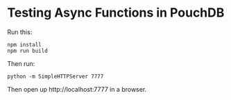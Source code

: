 Testing Async Functions in PouchDB
=====

Run this:

    npm install
    npm run build


Then run:

    python -m SimpleHTTPServer 7777

Then open up http://localhost:7777 in a browser.
